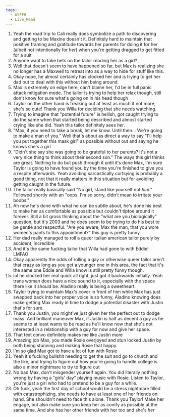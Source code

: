 ```yaml
---
tags:
  - WYFFH
  - Live_Read
---
```

1. Yeah the road trip to Cali really does symbolize a path to discovering and getting to be Maxine doesn't it. Definitely hard to maintain that positive framing and gratitude towards her parents for doing it for her (albeit not intentionally for *her*) when you're getting dragged to get fitted for a suit
2. Anyone want to take bets on the tailor reading her as a girl?
3. Well that doesn't seem to have happened so far, but Max is realizing she no longer has a Maxwell to retreat into as a way to hide for stuff like this.
4. Okay nope, he almost certainly has clocked her and is trying to get her dad out to deal with this without him being around.
5. Max is extremely on edge here, can't blame her, I'd be in full panic attack mitigation mode. The tailor is trying to help her relax though, still don't know for sure what's going on in his head though
6. Taylor on the other hand is freaking out at least as much if not more, she's so cute! Thank you Willa for deciding that she needs watching.
7. Trying to imagine that "potential future" is hellish, got caught trying to do the same when that started being described and almost started crying like she did. Yeah this tailor definitely sees *her*.
8. "Max, if you need to take a break, let me know. Until then... We're going to make a man of you." Well that's about as direct a way to say "I'll help you put together this mask girl" as possible without out and saying he knows she's a girl
9. "Didn't she say she was going to be grateful to her parents? It's not a very nice thing to think about their second son." The ways this girl thinks are great. Nothing to do but push through it until it's done Max, I'm sure Taylor is going to have found you by the time you're finished to give you a respite afterwards. Yeah avoiding sarcastically curtsying is probably a good thing, not that it really matters in this situation but for avoiding getting caught in the future.
10. The tailor really basically said "No girl, stand like yourself not *him*." Followed shortly with an "oops. I'm so sorry, didn't mean to irritate your boobs." 
11. Ah now he's done with what he can be subtle about, he's done his best to make her as comfortable as possible but couldn't tiptoe around it forever. Still a bit gross thinking about the "what are you biologically" question, but it's 2003 and he does seem to be trying to do his best to be gentle and respectful. "Are you aware, Max the man, that you wore women's pants to this appointment?" this guy is pretty funny. 
12. Her dad really managed to roll a queer italian american tailor purely by accident, incredible
13. And it's the same fucking tailor that Willa had gone to with Eddie! LMFAO
14. Okay apparently the odds of rolling a gay or otherwise queer tailor aren't that crazy as long as you get a younger one in this area, the fact that it's the same one Eddie and Willa know is still pretty funny though.
15. lol he clocked her real quick all right, just got it backwards initially. Yeah trans woman does have a nice sound to it, especially with the space there like it should be. Aladino really is being a sweetheart. 
16. Taylor trying to maintain Max's cover in front of him while Max has just swapped back into her proper voice is so funny, Aladino knowing does make getting Max ready in time to dodge a potential disaster with Justin that's for sure.
17. Thank you Justin, you might've just given her the perfect out to dodge mass. And brilliant maneuver Max, if Justin is half as decent a guy as he seems to at least wants to be read as he'll know now that she's not interested in a relationship with a guy for now and give her space.
18. That text convo definitely makes me like Justin more
19. Amazing job Max, you made Rosie overjoyed and stun locked Justin by both being stunning and making Rosie that happy.
20. I'm so glad Max got to have a lot of fun with Rosie
21. Yeah it's fucking bullshit needing to get the suit and go to church and the like, and trying to figure out how you're going to handle college is also a minor nightmare to try to figure out
22. No bad Max, don't misgender yourself again. You did literally nothing wrong by having a "girls' day" playing music with Rosie. Listen to Taylor, you're just a girl who had to pretend to be a guy for a while.
23. Oh fuck, yeah the first day of school would be a stress nightmare filled with catastrophizing, she needs to have at least one of her friends on hand. She shouldn't need to face this alone. Thank you Taylor! Make her engage, but also make sure you keep her as comfy as possible at the same time. And she has her other friends with her too and she's *her*